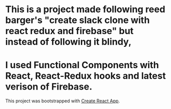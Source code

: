 This is a project made following reed barger's "create slack clone with react redux and firebase" but instead of following it blindy,
================================================================================================
I used Functional Components with React, React-Redux hooks and latest verison of Firebase.
================================================================================================
This project was bootstrapped with [Create React App](https://github.com/facebookincubator/create-react-app).
